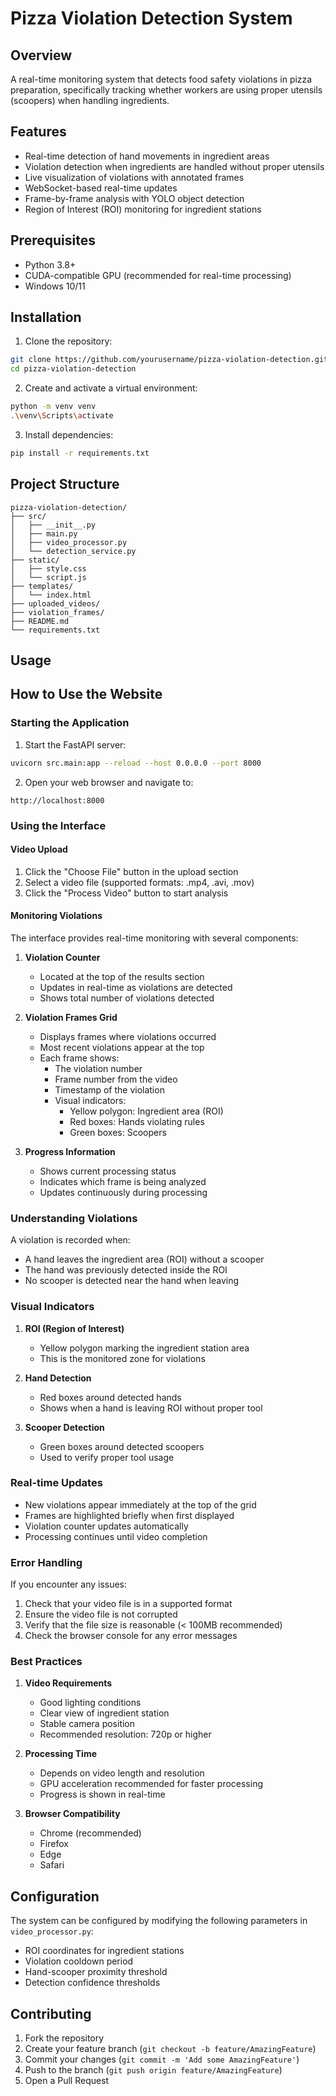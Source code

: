 # Pizza Violation Detection System

## Overview
A real-time monitoring system that detects food safety violations in pizza preparation, specifically tracking whether workers are using proper utensils (scoopers) when handling ingredients.

## Features
- Real-time detection of hand movements in ingredient areas
- Violation detection when ingredients are handled without proper utensils
- Live visualization of violations with annotated frames
- WebSocket-based real-time updates
- Frame-by-frame analysis with YOLO object detection
- Region of Interest (ROI) monitoring for ingredient stations

## Prerequisites
- Python 3.8+
- CUDA-compatible GPU (recommended for real-time processing)
- Windows 10/11

## Installation

1. Clone the repository:
```bash
git clone https://github.com/yourusername/pizza-violation-detection.git
cd pizza-violation-detection
```

2. Create and activate a virtual environment:
```bash
python -m venv venv
.\venv\Scripts\activate
```

3. Install dependencies:
```bash
pip install -r requirements.txt
```

## Project Structure
```
pizza-violation-detection/
├── src/
│   ├── __init__.py
│   ├── main.py
│   ├── video_processor.py
│   └── detection_service.py
├── static/
│   ├── style.css
│   └── script.js
├── templates/
│   └── index.html
├── uploaded_videos/
├── violation_frames/
├── README.md
└── requirements.txt
```

## Usage

## How to Use the Website

### Starting the Application
1. Start the FastAPI server:
```bash
uvicorn src.main:app --reload --host 0.0.0.0 --port 8000
```

2. Open your web browser and navigate to:
```
http://localhost:8000
```

### Using the Interface

#### Video Upload
1. Click the "Choose File" button in the upload section
2. Select a video file (supported formats: .mp4, .avi, .mov)
3. Click the "Process Video" button to start analysis

#### Monitoring Violations
The interface provides real-time monitoring with several components:

1. **Violation Counter**
   - Located at the top of the results section
   - Updates in real-time as violations are detected
   - Shows total number of violations detected

2. **Violation Frames Grid**
   - Displays frames where violations occurred
   - Most recent violations appear at the top
   - Each frame shows:
     - The violation number
     - Frame number from the video
     - Timestamp of the violation
     - Visual indicators:
       - Yellow polygon: Ingredient area (ROI)
       - Red boxes: Hands violating rules
       - Green boxes: Scoopers

3. **Progress Information**
   - Shows current processing status
   - Indicates which frame is being analyzed
   - Updates continuously during processing

### Understanding Violations

A violation is recorded when:
- A hand leaves the ingredient area (ROI) without a scooper
- The hand was previously detected inside the ROI
- No scooper is detected near the hand when leaving

### Visual Indicators

1. **ROI (Region of Interest)**
   - Yellow polygon marking the ingredient station area
   - This is the monitored zone for violations

2. **Hand Detection**
   - Red boxes around detected hands
   - Shows when a hand is leaving ROI without proper tool

3. **Scooper Detection**
   - Green boxes around detected scoopers
   - Used to verify proper tool usage

### Real-time Updates

- New violations appear immediately at the top of the grid
- Frames are highlighted briefly when first displayed
- Violation counter updates automatically
- Processing continues until video completion

### Error Handling

If you encounter any issues:
1. Check that your video file is in a supported format
2. Ensure the video file is not corrupted
3. Verify that the file size is reasonable (< 100MB recommended)
4. Check the browser console for any error messages

### Best Practices

1. **Video Requirements**
   - Good lighting conditions
   - Clear view of ingredient station
   - Stable camera position
   - Recommended resolution: 720p or higher

2. **Processing Time**
   - Depends on video length and resolution
   - GPU acceleration recommended for faster processing
   - Progress is shown in real-time

3. **Browser Compatibility**
   - Chrome (recommended)
   - Firefox
   - Edge
   - Safari

## Configuration

The system can be configured by modifying the following parameters in `video_processor.py`:
- ROI coordinates for ingredient stations
- Violation cooldown period
- Hand-scooper proximity threshold
- Detection confidence thresholds

## Contributing
1. Fork the repository
2. Create your feature branch (`git checkout -b feature/AmazingFeature`)
3. Commit your changes (`git commit -m 'Add some AmazingFeature'`)
4. Push to the branch (`git push origin feature/AmazingFeature`)
5. Open a Pull Request

